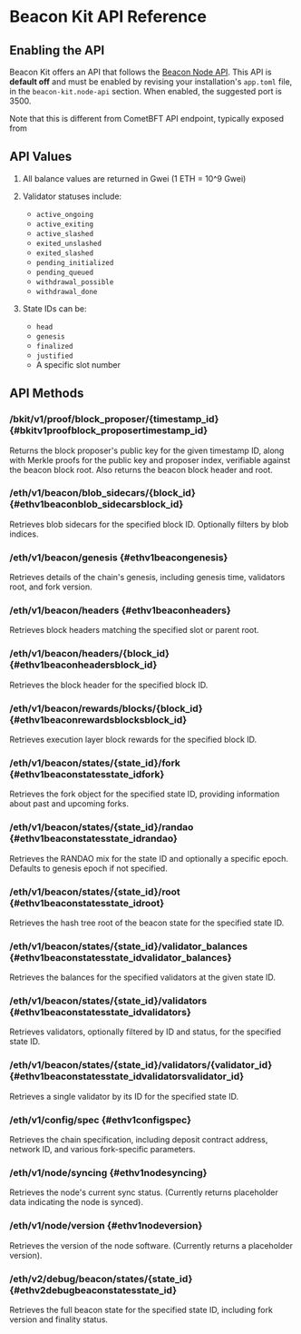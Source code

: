 # Beacon Kit API Reference

<script setup>
import ApiTester from '../../.vitepress/theme/components/ApiTester.vue';

const networks = [
  { 
    name: 'Custom URL', 
    url: '', 
    id: 'custom',
    allowCustomUrl: true
  }
];
</script>

## Enabling the API

Beacon Kit offers an API that follows the [Beacon Node API](https://ethereum.github.io/beacon-APIs/). This API is **default off** and must be enabled by revising your installation's `app.toml` file, in the `beacon-kit.node-api` section. When enabled, the suggested port is 3500.

Note that this is different from CometBFT API endpoint, typically exposed from 

## API Values

1. All balance values are returned in Gwei (1 ETH = 10^9 Gwei)
2. Validator statuses include:

   - `active_ongoing`
   - `active_exiting`
   - `active_slashed`
   - `exited_unslashed`
   - `exited_slashed`
   - `pending_initialized`
   - `pending_queued`
   - `withdrawal_possible`
   - `withdrawal_done`

3. State IDs can be:
   - `head`
   - `genesis`
   - `finalized`
   - `justified`
   - A specific slot number


## API Methods

### /bkit/v1/proof/block_proposer/{timestamp_id} {#bkitv1proofblock_proposertimestamp_id}
Returns the block proposer's public key for the given timestamp ID, along with Merkle proofs for the public key and proposer index, verifiable against the beacon block root. Also returns the beacon block header and root.
<ApiTester endpoint="/bkit/v1/proof/block_proposer/{timestamp_id}" method="GET" :pathParams="[{ name: 'timestamp_id', description: 'Timestamp identifier' }]" :networks="networks" />

### /eth/v1/beacon/blob_sidecars/{block_id} {#ethv1beaconblob_sidecarsblock_id}
Retrieves blob sidecars for the specified block ID. Optionally filters by blob indices.
<ApiTester endpoint="/eth/v1/beacon/blob_sidecars/{block_id}" method="GET" :pathParams="[{ name: 'block_id', description: 'Block identifier (head, genesis, finalized, justified, or slot number)' }]" :queryParams="[{ name: 'indices', description: 'Array of blob indices', required: false }]" :networks="networks" :examples="{ custom: { block_id: 'head' } }" />

### /eth/v1/beacon/genesis {#ethv1beacongenesis}
Retrieves details of the chain's genesis, including genesis time, validators root, and fork version.
<ApiTester endpoint="/eth/v1/beacon/genesis" method="GET" :networks="networks" />

### /eth/v1/beacon/headers {#ethv1beaconheaders}
Retrieves block headers matching the specified slot or parent root.
<ApiTester endpoint="/eth/v1/beacon/headers" method="GET" :queryParams="[{ name: 'slot', description: 'Slot number', required: false }, { name: 'parent_root', description: 'Parent root hash', required: false }]" :networks="networks" />

### /eth/v1/beacon/headers/{block_id} {#ethv1beaconheadersblock_id}
Retrieves the block header for the specified block ID.
<ApiTester endpoint="/eth/v1/beacon/headers/{block_id}" method="GET" :pathParams="[{ name: 'block_id', description: 'Block identifier (head, genesis, finalized, justified, or slot number)' }]" :networks="networks" :examples="{ custom: { block_id: 'head' } }" />

### /eth/v1/beacon/rewards/blocks/{block_id} {#ethv1beaconrewardsblocksblock_id}
Retrieves execution layer block rewards for the specified block ID.
<ApiTester endpoint="/eth/v1/beacon/rewards/blocks/{block_id}" method="GET" :pathParams="[{ name: 'block_id', description: 'Block identifier (head, genesis, finalized, justified, or slot number)' }]" :networks="networks" :examples="{ custom: { block_id: 'head' } }" />

### /eth/v1/beacon/states/{state_id}/fork {#ethv1beaconstatesstate_idfork}
Retrieves the fork object for the specified state ID, providing information about past and upcoming forks.
<ApiTester endpoint="/eth/v1/beacon/states/{state_id}/fork" method="GET" :pathParams="[{ name: 'state_id', description: 'State identifier (head, genesis, finalized, justified, or slot number)' }]" :networks="networks" :examples="{ custom: { state_id: 'head' } }" />

### /eth/v1/beacon/states/{state_id}/randao {#ethv1beaconstatesstate_idrandao}
Retrieves the RANDAO mix for the state ID and optionally a specific epoch. Defaults to genesis epoch if not specified.
<ApiTester endpoint="/eth/v1/beacon/states/{state_id}/randao" method="GET" :pathParams="[{ name: 'state_id', description: 'State identifier (head, genesis, finalized, justified, or slot number)' }]" :networks="networks" :examples="{ custom: { state_id: 'head' } }" />

### /eth/v1/beacon/states/{state_id}/root {#ethv1beaconstatesstate_idroot}
Retrieves the hash tree root of the beacon state for the specified state ID.
<ApiTester endpoint="/eth/v1/beacon/states/{state_id}/root" method="GET" :pathParams="[{ name: 'state_id', description: 'State identifier (head, genesis, finalized, justified, or slot number)' }]" :networks="networks" :examples="{ custom: { state_id: 'head' } }" />

### /eth/v1/beacon/states/{state_id}/validator_balances {#ethv1beaconstatesstate_idvalidator_balances}
Retrieves the balances for the specified validators at the given state ID.
<ApiTester endpoint="/eth/v1/beacon/states/{state_id}/validator_balances" method="GET" :pathParams="[{ name: 'state_id', description: 'State identifier (head, genesis, finalized, justified, or slot number)' }]" :queryParams="[{ name: 'id', description: 'Array of validator IDs', required: false }]" :networks="networks" :examples="{ custom: { state_id: 'head' } }" />

### /eth/v1/beacon/states/{state_id}/validators {#ethv1beaconstatesstate_idvalidators}
Retrieves validators, optionally filtered by ID and status, for the specified state ID.
<ApiTester endpoint="/eth/v1/beacon/states/{state_id}/validators" method="GET" :pathParams="[{ name: 'state_id', description: 'State identifier (head, genesis, finalized, justified, or slot number)' }]" :queryParams="[{ name: 'id', description: 'Array of validator IDs', required: false }, { name: 'status', description: 'Array of validator statuses', required: false }]" :networks="networks" :examples="{ custom: { state_id: 'head' } }" />

### /eth/v1/beacon/states/{state_id}/validators/{validator_id} {#ethv1beaconstatesstate_idvalidatorsvalidator_id}
Retrieves a single validator by its ID for the specified state ID.
<ApiTester endpoint="/eth/v1/beacon/states/{state_id}/validators/{validator_id}" method="GET" :pathParams="[{ name: 'state_id', description: 'State identifier (head, genesis, finalized, justified, or slot number)' }, { name: 'validator_id', description: 'Validator ID (public key or index)' }]" :networks="networks" :examples="{ custom: { state_id: 'head' } }" />

### /eth/v1/config/spec {#ethv1configspec}
Retrieves the chain specification, including deposit contract address, network ID, and various fork-specific parameters.
<ApiTester endpoint="/eth/v1/config/spec" method="GET" :networks="networks" />

### /eth/v1/node/syncing {#ethv1nodesyncing}
Retrieves the node's current sync status. (Currently returns placeholder data indicating the node is synced).
<ApiTester endpoint="/eth/v1/node/syncing" method="GET" :networks="networks" />

### /eth/v1/node/version {#ethv1nodeversion}
Retrieves the version of the node software. (Currently returns a placeholder version).
<ApiTester endpoint="/eth/v1/node/version" method="GET" :networks="networks" />

### /eth/v2/debug/beacon/states/{state_id} {#ethv2debugbeaconstatesstate_id}
Retrieves the full beacon state for the specified state ID, including fork version and finality status.
<ApiTester endpoint="/eth/v2/debug/beacon/states/{state_id}" method="GET" :pathParams="[{ name: 'state_id', description: 'State identifier (head, genesis, finalized, justified, or slot number)' }]" :networks="networks" :examples="{ custom: { state_id: 'head' } }" />
